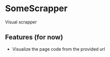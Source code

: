 # SomeScrapper
Visual scrapper

## Features (for now)
- Visualize the page code from the provided url
